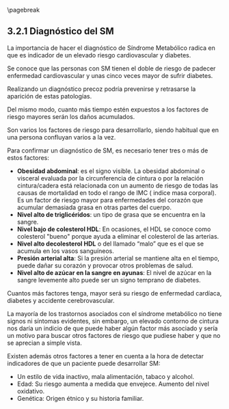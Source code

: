 \pagebreak

## 3.2.1 Diagnóstico del SM

La importancia de hacer el diagnóstico de Síndrome Metabólico radica en que es indicador de un elevado riesgo cardiovascular y diabetes. 

Se conoce que las personas con SM tienen el doble de riesgo de padecer enfermedad cardiovascular y unas cinco veces mayor de sufrir diabetes. 

Realizando un diagnóstico precoz podría prevenirse y retrasarse la aparición de estas patologías.

Del mismo modo, cuanto más tiempo estén expuestos a los factores de riesgo mayores serán los daños acumulados. 

Son varios los factores de riesgo para desarrollarlo, siendo habitual que en una persona confluyan varios a la vez.

Para confirmar un diagnóstico de SM, es necesario tener tres o más de estos factores: 

- **Obesidad abdominal**: es el signo visible. La obesidad abdominal o visceral evaluada por la circunferencia de cintura o por la relación cintura/cadera está relacionada con un aumento de riesgo de todas las causas de mortalidad en todo el rango de IMC ( indice masa corporal).  
  Es un factor de riesgo mayor para enfermedades del corazón que acumular demasiada grasa en otras partes del cuerpo. 
- **Nivel alto de triglicéridos**: un tipo de grasa que se encuentra en la sangre. 
- **Nivel bajo de colesterol HDL**: En ocasiones, el HDL se conoce como colesterol "bueno" porque ayuda a eliminar el colesterol de las arterias. 
- **Nivel alto decolesterol HDL** o del llamado “malo” que es el que se acumula en los vasos sanguíneos. 
- **Presión arterial alta**: Si la presión arterial se mantiene alta en el tiempo, puede dañar su corazón y provocar otros problemas de salud. 
- **Nivel alto de azúcar en la sangre en ayunas**: El nivel de azúcar en la sangre levemente alto puede ser un signo temprano de diabetes. 

Cuantos más factores tenga, mayor será su riesgo de enfermedad cardíaca, diabetes y accidente cerebrovascular. 

La mayoría de los trastornos asociados con el síndrome metabólico no tiene signos ni síntomas evidentes, sin embargo, un elevado contorno de cintura nos daría un indicio de que puede haber algún factor más asociado y sería un motivo  para buscar  otros factores de riesgo que pudiese haber y que no se aprecian a simple vista. 

Existen además otros factores a tener en cuenta a la hora de detectar indicadores de que un paciente puede desarrollar SM: 

- Un estilo de vida inactivo, mala alimentación, tabaco y alcohol. 
- Edad: Su riesgo aumenta a medida que envejece. Aumento del nivel oxidativo. 
- Genética: Origen étnico y su historia familiar. 

